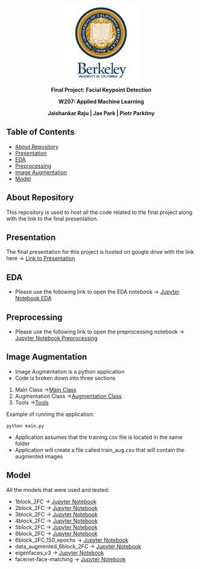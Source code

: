 <p align="center">
    <img src="uc-berkeley-logo-seal.jpg" alt="Logo" width="200" height="200">
</p>

<p align="center">
  <p align="center"><strong>Final Project: Facial Keypoint Detection</strong></p>
  <p align="center"><strong>W207: Applied Machine Learning</strong></p>
  <p align="center"><strong>Jaishankar Raju | Jae Park | Piotr Parkitny</strong></p>
</p>

<!-- TABLE OF CONTENTS -->
## Table of Contents

* [About Repository](#about-repository)
* [Presentation](#presentation)
* [EDA](#eda)
* [Preprocessing](#preprocessing)
* [Image Augmentation](#image-augmentation)
* [Model](#model)

<!-- about repository -->
About Repository
------------

This repository is used to host all the code related to the final project along with the link to the final presentation.


<!-- presentation -->
Presentation
------------

The final presentation for this project is hosted on google drive with the link here -> [Link to Presentation](https://docs.google.com/presentation/d/1zQLQ3WyMFHNmQW__SyUghMysKJFmwZ9nAzqLj_FVT9g/edit?usp=sharing)

<!-- eda -->
EDA
------------

- Please use the following link to open the EDA notebook -> [Jupyter Notebook EDA](EDA_preprocessing/proj4_preprocess_func.ipynb)

<!-- preprocessing -->
Preprocessing
------------

- Please use the following link to open the preprocessing notebook -> [Jupyter Notebook Preprocessing](EDA_preprocessing/proj4_eda_preprocessing.ipynb)


<!-- IMAGE AUGMENTATION -->
Image Augmentation
------------

- Image Augmentation is a python application 
- Code is broken down into three sections

1. Main Class ->[Main Class](Image_Augmentation/main.py)
2. Augmentation Class ->[Augmentation Class](Image_Augmentation/Aug_Image.py)
3. Tools ->[Tools](Image_Augmentation/tools.py)

Example of running the application:
    
    python main.py

- Application assumes that the training.csv file is located in the same folder 
- Application will create a file called train_aug.csv that will contain the augmented images

<!-- model -->
Model
------------
All the models that were used and tested:
- 1block_2FC -> [Jupyter Notebook](models/1block_2FC.ipynb)
- 2block_2FC -> [Jupyter Notebook](models/2block_2FC.ipynb)
- 3block_2FC -> [Jupyter Notebook](models/3block_2FC.ipynb)
- 4block_2FC -> [Jupyter Notebook](models/4block_2FC.ipynb)
- 5block_2FC -> [Jupyter Notebook](models/5block_2FC.ipynb)
- 6block_2FC -> [Jupyter Notebook](models/6block_2FC.ipynb)
- 6block_2FC_150_epochs -> [Jupyter Notebook](models/6block_2FC_150_epochs.ipynb)
- data_augmented_6block_2FC -> [Jupyter Notebook](models/data_augmented_6block_2FC.ipynb)
- eigenfaces_v3 -> [Jupyter Notebook](models/eigenfaces_v3.ipynb)
- facenet-face-matching -> [Jupyter Notebook](models/facenet-face-matching.ipynb)
